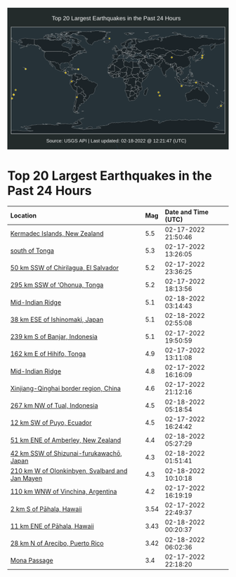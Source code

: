 ![Map](./map.png)

# Top 20 Largest Earthquakes in the Past 24 Hours

| Location | Mag | Date and Time (UTC) |
|:---|:---|:---|
| [Kermadec Islands, New Zealand](https://earthquake.usgs.gov/earthquakes/eventpage/us7000gltf) | 5.5 | 02-17-2022 21:50:46 |
| [south of Tonga](https://earthquake.usgs.gov/earthquakes/eventpage/us7000glmd) | 5.3 | 02-17-2022 13:26:05 |
| [50 km SSW of Chirilagua, El Salvador](https://earthquake.usgs.gov/earthquakes/eventpage/us7000glug) | 5.2 | 02-17-2022 23:36:25 |
| [295 km SSW of ‘Ohonua, Tonga](https://earthquake.usgs.gov/earthquakes/eventpage/us7000glrd) | 5.2 | 02-17-2022 18:13:56 |
| [Mid-Indian Ridge](https://earthquake.usgs.gov/earthquakes/eventpage/us7000glva) | 5.1 | 02-18-2022 03:14:43 |
| [38 km ESE of Ishinomaki, Japan](https://earthquake.usgs.gov/earthquakes/eventpage/us7000glv1) | 5.1 | 02-18-2022 02:55:08 |
| [239 km S of Banjar, Indonesia](https://earthquake.usgs.gov/earthquakes/eventpage/us7000glsh) | 5.1 | 02-17-2022 19:50:59 |
| [162 km E of Hihifo, Tonga](https://earthquake.usgs.gov/earthquakes/eventpage/us7000glm5) | 4.9 | 02-17-2022 13:11:08 |
| [Mid-Indian Ridge](https://earthquake.usgs.gov/earthquakes/eventpage/us7000gln1) | 4.8 | 02-17-2022 16:16:09 |
| [Xinjiang-Qinghai border region, China](https://earthquake.usgs.gov/earthquakes/eventpage/us7000glt1) | 4.6 | 02-17-2022 21:12:16 |
| [267 km NW of Tual, Indonesia](https://earthquake.usgs.gov/earthquakes/eventpage/us7000glvm) | 4.5 | 02-18-2022 05:18:54 |
| [12 km SW of Puyo, Ecuador](https://earthquake.usgs.gov/earthquakes/eventpage/us7000gln0) | 4.5 | 02-17-2022 16:24:42 |
| [51 km ENE of Amberley, New Zealand](https://earthquake.usgs.gov/earthquakes/eventpage/us7000glvn) | 4.4 | 02-18-2022 05:27:29 |
| [42 km SSW of Shizunai-furukawachō, Japan](https://earthquake.usgs.gov/earthquakes/eventpage/us7000gluu) | 4.3 | 02-18-2022 01:51:41 |
| [210 km W of Olonkinbyen, Svalbard and Jan Mayen](https://earthquake.usgs.gov/earthquakes/eventpage/us7000glwx) | 4.3 | 02-18-2022 10:10:18 |
| [110 km WNW of Vinchina, Argentina](https://earthquake.usgs.gov/earthquakes/eventpage/us7000glmy) | 4.2 | 02-17-2022 16:19:19 |
| [2 km S of Pāhala, Hawaii](https://earthquake.usgs.gov/earthquakes/eventpage/hv72920752) | 3.54 | 02-17-2022 22:49:37 |
| [11 km ENE of Pāhala, Hawaii](https://earthquake.usgs.gov/earthquakes/eventpage/hv72920832) | 3.43 | 02-18-2022 00:20:37 |
| [28 km N of Arecibo, Puerto Rico](https://earthquake.usgs.gov/earthquakes/eventpage/pr71335438) | 3.42 | 02-18-2022 06:02:36 |
| [Mona Passage](https://earthquake.usgs.gov/earthquakes/eventpage/pr71335378) | 3.4 | 02-17-2022 22:18:20 |
